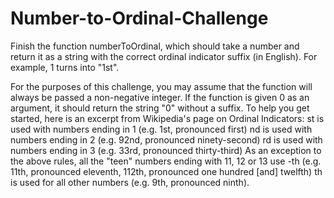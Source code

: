 # Number-to-Ordinal-Challenge
Finish the function numberToOrdinal, which should take a number and return it as a string with the correct ordinal indicator suffix (in English). For example, 1 turns into "1st". 

For the purposes of this challenge, you may assume that the function will always be passed a non-negative integer. If the function is given 0 as an argument, it should return the string "0" without a suffix.  To help you get started, here is an excerpt from Wikipedia's page on Ordinal Indicators: st is used with numbers ending in 1 (e.g. 1st, pronounced first) nd is used with numbers ending in 2 (e.g. 92nd, pronounced ninety-second) rd is used with numbers ending in 3 (e.g. 33rd, pronounced thirty-third) As an exception to the above rules, all the "teen" numbers ending with 11, 12 or 13 use -th (e.g. 11th, pronounced eleventh, 112th, pronounced one hundred [and] twelfth) th is used for all other numbers (e.g. 9th, pronounced ninth).
